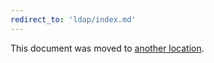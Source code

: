 ```yaml
---
redirect_to: 'ldap/index.md'
---
```


This document was moved to [another location](ldap/index.md).
